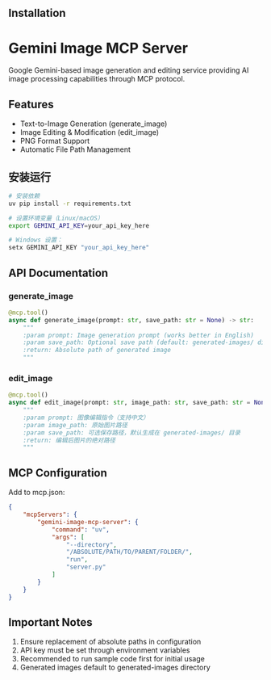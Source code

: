 

## Installation

# Gemini Image MCP Server

Google Gemini-based image generation and editing service providing AI image processing capabilities through MCP protocol.

## Features

- Text-to-Image Generation (generate_image)
- Image Editing & Modification (edit_image)
- PNG Format Support
- Automatic File Path Management

## 安装运行

```bash
# 安装依赖
uv pip install -r requirements.txt

# 设置环境变量（Linux/macOS）
export GEMINI_API_KEY=your_api_key_here

# Windows 设置：
setx GEMINI_API_KEY "your_api_key_here"
```

## API Documentation

### generate_image
```python
@mcp.tool()
async def generate_image(prompt: str, save_path: str = None) -> str:
    """
    :param prompt: Image generation prompt (works better in English)
    :param save_path: Optional save path (default: generated-images/ directory)
    :return: Absolute path of generated image
    """
```

### edit_image
```python
@mcp.tool()
async def edit_image(prompt: str, image_path: str, save_path: str = None) -> str:
    """
    :param prompt: 图像编辑指令（支持中文）
    :param image_path: 原始图片路径
    :param save_path: 可选保存路径，默认生成在 generated-images/ 目录
    :return: 编辑后图片的绝对路径
    """
```

## MCP Configuration
Add to mcp.json:
```json
{
    "mcpServers": {
        "gemini-image-mcp-server": {
            "command": "uv",
            "args": [
                "--directory",
                "/ABSOLUTE/PATH/TO/PARENT/FOLDER/",
                "run",
                "server.py"
            ]
        }
    }
}
```

## Important Notes
1. Ensure replacement of absolute paths in configuration
2. API key must be set through environment variables
3. Recommended to run sample code first for initial usage
4. Generated images default to generated-images directory